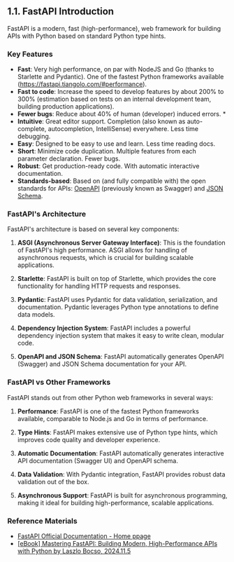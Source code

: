 ## 1.1. FastAPI Introduction


FastAPI is a modern, fast (high-performance), web framework for building APIs with Python based on standard Python type hints.

### Key Features

- **Fast**: Very high performance, on par with NodeJS and Go (thanks to Starlette and Pydantic). 
  One of the fastest Python frameworks available (https://fastapi.tiangolo.com/#performance).
- **Fast to code**: Increase the speed to develop features by about 200% to 300% (estimation based on tests on an internal development team, building production applications). 
- **Fewer bugs**: Reduce about 40% of human (developer) induced errors. *
- **Intuitive**: Great editor support. Completion (also known as auto-complete, autocompletion, IntelliSense) everywhere. Less time debugging.
- **Easy**: Designed to be easy to use and learn. Less time reading docs.
- **Short**: Minimize code duplication. Multiple features from each parameter declaration. Fewer bugs.
- **Robust**: Get production-ready code. With automatic interactive documentation.
- **Standards-based**: Based on (and fully compatible with) the open standards for APIs: [OpenAPI](https://github.com/OAI/OpenAPI-Specification) (previously known as Swagger) and [JSON Schema](https://json-schema.org/).


### FastAPI's Architecture

FastAPI's architecture is based on several key components: 
1. **ASGI (Asynchronous Server Gateway Interface)**: This is the foundation of FastAPI's high performance. 
   ASGI allows for handling of asynchronous requests, which is crucial for building scalable applications. 

2. **Starlette**: FastAPI is built on top of Starlette, 
   which provides the core functionality for handling HTTP requests and responses. 

3. **Pydantic**: FastAPI uses Pydantic for data validation, serialization, and documentation. 
   Pydantic leverages Python type annotations to define data models. 

4. **Dependency Injection System**: FastAPI includes a powerful dependency injection system 
   that makes it easy to write clean, modular code. 

5. **OpenAPI and JSON Schema**: FastAPI automatically generates 
   OpenAPI (Swagger) and JSON Schema documentation for your API. 


### FastAPI vs Other Frameworks

FastAPI stands out from other Python web frameworks in several ways: 
1. **Performance**: FastAPI is one of the fastest Python frameworks available, 
   comparable to Node.js and Go in terms of performance. 

2. **Type Hints**: FastAPI makes extensive use of Python type hints, 
   which improves code quality and developer experience. 

3. **Automatic Documentation**: FastAPI automatically generates interactive API documentation 
   (Swagger UI) and OpenAPI schema. 

4. **Data Validation**: With Pydantic integration, FastAPI provides robust data validation out of the box. 

5. **Asynchronous Support**: FastAPI is built for asynchronous programming, 
   making it ideal for building high-performance, scalable applications. 


### Reference Materials

  - [FastAPI Official Documentation - Home ppage](https://fastapi.tiangolo.com)
  - [[eBook] Mastering FastAPI: Building Modern, High-Performance APIs with Python by Laszlo Bocso, 2024.11.5](https://www.amazon.com/Mastering-FastAPI-Building-Modern-High-Performance-ebook/dp/B0DM6MDLRV)